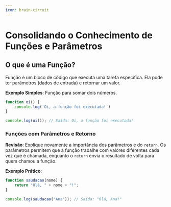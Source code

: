 ```yaml
---
icon: brain-circuit
---
```


# Consolidando o Conhecimento de Funções e Parâmetros

## **O que é uma Função?**

Função é um bloco de código que executa uma tarefa específica. Ela pode ter parâmetros (dados de entrada) e retornar um valor.

**Exemplo Simples**: Função para somar dois números.

```javascript
function oi() {
    console.log('Oi, a função foi executada!')
}

console.log(oi()); // Saída: Oi, a função foi executada!
```

### **Funções com Parâmetros e Retorno**

**Revisão**: Explique novamente a importância dos parâmetros e do `return`. Os parâmetros permitem que a função trabalhe com valores diferentes cada vez que é chamada, enquanto o `return` envia o resultado de volta para quem chamou a função.

**Exemplo Prático**:

```javascript
function saudacao(nome) {
    return "Olá, " + nome + "!";
}

console.log(saudacao("Ana")); // Saída: "Olá, Ana!"
```
